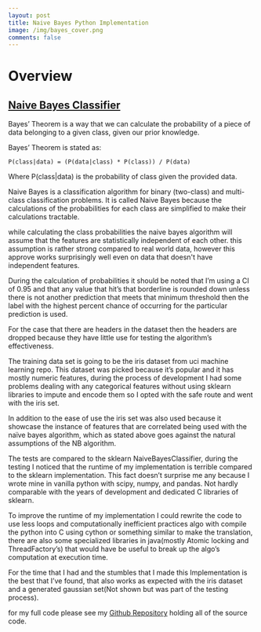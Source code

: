 ```yaml
---
layout: post
title: Naive Bayes Python Implementation
image: /img/bayes_cover.png
comments: false
---
```


<h1>Overview</h1>

## [Naive Bayes Classifier](https://en.wikipedia.org/wiki/Naive_Bayes_classifier)

Bayes’ Theorem is a way that we can calculate the probability of a piece of data belonging to a given class, given our prior knowledge.

Bayes’ Theorem is stated as:

    P(class|data) = (P(data|class) * P(class)) / P(data)

Where P(class|data) is the probability of class given the provided data.

Naive Bayes is a classification algorithm for binary (two-class) and multi-class classification problems.
It is called Naive Bayes because the calculations of the probabilities for each class are simplified to make their calculations tractable.

while calculating the class probabilities the naive bayes algorithm will assume that the features are statistically independent of each other. this assumption is rather strong compared to real world data, however this approve works surprisingly well even on data that doesn't have independent features.

During the calculation of probabilities it should be noted that I’m using a CI of 0.95 and that any value that hit’s that borderline is rounded down unless there is not another prediction that meets that minimum threshold then the label with the highest percent chance of occurring for the particular prediction is used.

For the case that there are headers in the dataset then the headers are dropped because they have little use for testing the algorithm’s effectiveness.

The training data set is going to be the iris dataset from uci machine learning repo. This dataset was picked because it’s popular and it has mostly numeric features, during the process of development I had some problems dealing with any categorical features without using sklearn libraries to impute and encode them so I opted with the safe route and went with the iris set.

In addition to the ease of use the iris set was also used because it showcase the instance of features that are correlated being used with the naïve bayes algorithm, which as stated above goes against the natural assumptions of the NB algorithm.

The tests are compared to the sklearn NaiveBayesClassifier, during the testing I noticed that the runtime of my implementation is terrible compared to the sklearn implementation.
This fact doesn’t surprise me any because I wrote mine in vanilla python with scipy, numpy, and pandas. Not hardly comparable with the years of development and dedicated C libraries of sklearn.

To improve the runtime of my implementation I could rewrite the code to use less loops and computationally inefficient practices algo with compile the python into C using cython or something similar to make the translation, there are also some specialized libraries in java(mostly Atomic locking and ThreadFactory’s) that would have be useful to break up the algo’s computation at execution time.

For the time that I had and the stumbles that I made this Implementation is the best that I’ve found, that also works as expected with the iris dataset and a generated gaussian set(Not shown but was part of the testing process).

for my full code please see my [Github Repository](https://github.com/Jwilson1172/NaiveBayes) holding all of the source code.
